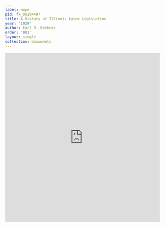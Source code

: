 ```yaml
---
label: nope
pid: fk_00204497
title: A History of Illinois Labor Legislation
year: '1929'
author: Earl R. Beckner
order: '001'
layout: single
collection: documents
---
```

<iframe src="https://northwestern.app.box.com/embed/s/44fteshw90yuetx3hqci1tmk3nuwij76?sortColumn=date&view=list" width="100%" height="550" frameborder="0" allowfullscreen webkitallowfullscreen msallowfullscreen></iframe>
